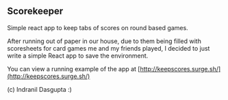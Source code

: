 Scorekeeper
---

Simple react app to keep tabs of scores on round based games.

After running out of paper in our house, due to them being filled with scoresheets for card games me and my friends played, I decided to just write a simple React app to save the environment.

You can view a running example of the app at [http://keepscores.surge.sh/](http://keepscores.surge.sh/)

(c) Indranil Dasgupta :)
